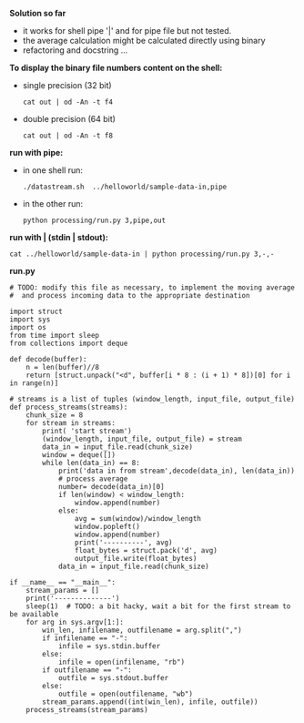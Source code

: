 **Solution so far**

* it works for shell pipe '|' and for pipe file but not tested.
* the average calculation might be calculated directly using binary
* refactoring and docstring ...

**To display the binary file numbers content on the shell:**
* single precision (32 bit)
 
  `cat out | od -An -t f4`
  
* double precision (64 bit)
  
  `cat out | od -An -t f8`

**run with pipe:**

* in one shell run:
  
  `./datastream.sh  ../helloworld/sample-data-in,pipe`

* in the other run:
 
  `python processing/run.py 3,pipe,out`
  
**run with | (stdin | stdout):**

  `cat ../helloworld/sample-data-in | python processing/run.py 3,-,-`

**run.py**

```
# TODO: modify this file as necessary, to implement the moving average
#  and process incoming data to the appropriate destination

import struct
import sys
import os
from time import sleep
from collections import deque

def decode(buffer):
    n = len(buffer)//8
    return [struct.unpack("<d", buffer[i * 8 : (i + 1) * 8])[0] for i in range(n)]

# streams is a list of tuples (window_length, input_file, output_file)
def process_streams(streams):
    chunk_size = 8
    for stream in streams:
        print( 'start stream')
        (window_length, input_file, output_file) = stream
        data_in = input_file.read(chunk_size)
        window = deque([])
        while len(data_in) == 8:
            print('data in from stream',decode(data_in), len(data_in))
            # process average
            number= decode(data_in)[0]
            if len(window) < window_length:
                window.append(number)
            else:
                avg = sum(window)/window_length
                window.popleft()
                window.append(number)
                print('----------', avg)
                float_bytes = struct.pack('d', avg)
                output_file.write(float_bytes)
            data_in = input_file.read(chunk_size)

if __name__ == "__main__":
    stream_params = []
    print('--------------')
    sleep(1)  # TODO: a bit hacky, wait a bit for the first stream to be available
    for arg in sys.argv[1:]:
        win_len, infilename, outfilename = arg.split(",")
        if infilename == "-":
            infile = sys.stdin.buffer
        else:
            infile = open(infilename, "rb")
        if outfilename == "-":
            outfile = sys.stdout.buffer
        else:
            outfile = open(outfilename, "wb")
        stream_params.append((int(win_len), infile, outfile))
    process_streams(stream_params)
```
